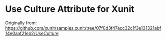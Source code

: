 # Use Culture Attribute for Xunit

Originally from: https://github.com/xunit/samples.xunit/tree/07f0d3f47acc32c1f3e131321abf14e0aaf21eb2/UseCulture

